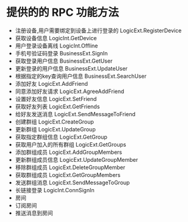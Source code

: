 # 提供的的 RPC 功能方法

* 注册设备,用户需要绑定到设备上进行登录的 LogicExt.RegisterDevice
* 获取设备信息 LogicInt.GetDevice
* 用户登录设备离线 LogicInt.Offline
* 手机号验证码登录 BusinessExt.SignIn
* 获取登录用户信息 BusinessExt.GetUser
* 更新登录的用户信息 BusinessExt.UpdateUser
* 根据指定的key查询用户信息 BusinessExt.SearchUser
* 添加好友 LogicExt.AddFriend
* 同意添加好友请求 LogicExt.AgreeAddFriend
* 设置好友信息 LogicExt.SetFriend
* 获取好友列表 LogicExt.GetFriends
* 给好友发送消息 LogicExt.SendMessageToFriend
* 创建群组 LogicExt.CreateGroup
* 更新群组 LogicExt.UpdateGroup
* 获取指定群组信息 LogicExt.GetGroup
* 获取用户加入的所有群组 LogicExt.GetGroups
* 添加群组成员 LogicExt.AddGroupMembers
* 更新群组成员信息 LogicExt.UpdateGroupMember
* 移除群组成员 LogicExt.DeleteGroupMember
* 获取群组成员 LogicExt.GetGroupMembers
* 发送群组消息 LogicExt.SendMessageToGroup
* 长链接登录 LogicInt.ConnSignIn
* 房间 
* 订阅房间
* 推送消息到房间
